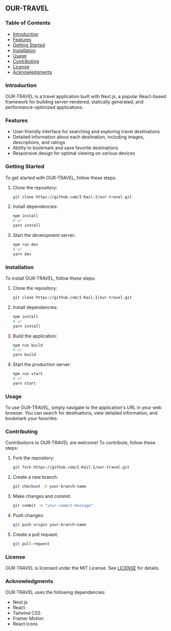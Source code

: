 ## OUR-TRAVEL

### Table of Contents
- [Introduction](#introduction)
- [Features](#features)
- [Getting Started](#getting-started)
- [Installation](#installation)
- [Usage](#usage)
- [Contributing](#contributing)
- [License](#license)
- [Acknowledgments](#acknowledgments)

### Introduction
OUR-TRAVEL is a travel application built with Next.js, a popular React-based framework for building server-rendered, statically generated, and performance-optimized applications.

### Features
- User-friendly interface for searching and exploring travel destinations
- Detailed information about each destination, including images, descriptions, and ratings
- Ability to bookmark and save favorite destinations
- Responsive design for optimal viewing on various devices

### Getting Started
To get started with OUR-TRAVEL, follow these steps:

1. Clone the repository:
   ```bash
   git clone https://github.com/I-Kail-I/our-travel.git
   ```
2. Install dependencies:
   ```bash
   npm install
   # or
   yarn install
   ```
3. Start the development server:
   ```bash
   npm run dev
   # or
   yarn dev
   ```

### Installation
To install OUR-TRAVEL, follow these steps:

1. Clone the repository:
   ```bash
   git clone https://github.com/I-Kail-I/our-travel.git
   ```
2. Install dependencies:
   ```bash
   npm install
   # or
   yarn install
   ```
3. Build the application:
   ```bash
   npm run build
   # or
   yarn build
   ```
4. Start the production server:
   ```bash
   npm run start
   # or
   yarn start
   ```

### Usage
To use OUR-TRAVEL, simply navigate to the application's URL in your web browser. You can search for destinations, view detailed information, and bookmark your favorites.

### Contributing
Contributions to OUR-TRAVEL are welcome! To contribute, follow these steps:

1. Fork the repository:
   ```bash
   git fork https://github.com/I-Kail-I/our-travel.git
   ```
2. Create a new branch:
   ```bash
   git checkout -b your-branch-name
   ```
3. Make changes and commit:
   ```bash
   git commit -m "your-commit-message"
   ```
4. Push changes:
   ```bash
   git push origin your-branch-name
   ```
5. Create a pull request:
   ```bash
   git pull-request
   ```

### License
OUR-TRAVEL is licensed under the MIT License. See [LICENSE](LICENSE) for details.

### Acknowledgments
OUR-TRAVEL uses the following dependencies:

- Next.js
- React
- Tailwind CSS
- Framer Motion
- React Icons

